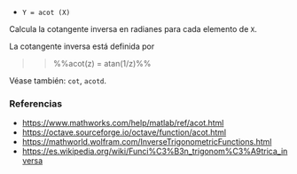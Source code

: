 - `Y = acot (X)`

Calcula la cotangente inversa en radianes para cada elemento de `X`.

La cotangente inversa está definida por

> > %%acot(z) = atan(1/z)%%

Véase también: `cot`, `acotd`.

### Referencias

- https://www.mathworks.com/help/matlab/ref/acot.html
- https://octave.sourceforge.io/octave/function/acot.html
- https://mathworld.wolfram.com/InverseTrigonometricFunctions.html
- https://es.wikipedia.org/wiki/Funci%C3%B3n_trigonom%C3%A9trica_inversa
